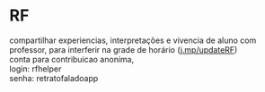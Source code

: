 # RF
compartilhar experiencias, interpretações e vivencia de aluno com professor, para interferir na grade de horário
(<a href=j.mp/updateRF>j.mp/updateRF</a>) <br>
conta para contribuicao anonima,<br>
login: rfhelper<br>
senha: retratofaladoapp
